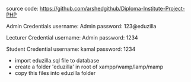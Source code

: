 source code: https://github.com/arshedgithub/Diploma-Institute-Project-PHP

Admin Credentials
    username: Admin
    password: 123@eduzilla

Lecturer Credential
    username: Admin
    password: 1234

Student Credential
    username: kamal
    password: 1234

- import eduzilla.sql file to database
- create a folder 'eduzilla' in root of xampp/wamp/lamp/mamp
- copy this files into eduzilla folder
